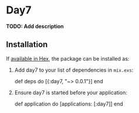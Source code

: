 # Day7

**TODO: Add description**

## Installation

If [available in Hex](https://hex.pm/docs/publish), the package can be installed as:

  1. Add day7 to your list of dependencies in `mix.exs`:

        def deps do
          [{:day7, "~> 0.0.1"}]
        end

  2. Ensure day7 is started before your application:

        def application do
          [applications: [:day7]]
        end

